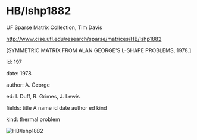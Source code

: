 # HB/lshp1882

 UF Sparse Matrix Collection, Tim Davis

 http://www.cise.ufl.edu/research/sparse/matrices/HB/lshp1882

 [SYMMETRIC MATRIX FROM ALAN GEORGE'S L-SHAPE PROBLEMS, 1978.]

 id: 197

 date: 1978

 author: A. George

 ed: I. Duff, R. Grimes, J. Lewis

 fields: title A name id date author ed kind

 kind: thermal problem

![HB/lshp1882](http://yifanhu.net/GALLERY/GRAPHS/GIF_SMALL/HB@lshp1882.gif)

